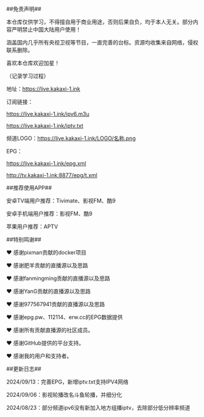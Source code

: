 ##免责声明##

本仓库仅供学习，不得擅自用于商业用途，否则后果自负，均于本人无关。部分内容严明禁止中国大陆用户使用！

涵盖国内几乎所有央视卫视等节目，一直完善的台标。资源均收集来自网络，侵权联系删除。

喜欢本仓库欢迎加星！


  （记录学习过程）

地址：https://live.kakaxi-1.ink

订阅链接：

https://live.kakaxi-1.ink/ipv6.m3u

https://live.kakaxi-1.ink/iptv.txt

频道LOGO：https://live.kakaxi-1.ink/LOGO/名称.png

EPG：

https://live.kakaxi-1.ink/epg.xml

http://tv.kakaxi-1.ink:8877/epg/t.xml

   

     

##推荐使用APP##

安卓TV端用户推荐：Tivimate、影视FM、酷9

安卓手机端用户推荐：影视FM、酷9

苹果用户推荐：APTV




##特别鸣谢##

❤ 感谢pixman贡献的docker项目

❤ 感谢肥羊贡献的直播源以及思路

❤ 感谢fanmingming贡献的直播源以及思路

❤ 感谢YanG贡献的直播源以及思路

❤ 感谢977567941贡献的直播源以及思路

❤ 感谢epg.pw、112114、erw.cc的EPG数据提供

❤ 感谢所有贡献直播源的社区成员。

❤ 感谢GitHub提供的平台支持。

❤ 感谢我的用户和支持者。





##更新日志##

2024/09/13：完善EPG，新增iptv.txt支持IPV4网络

2024/09/06：影视轮播改名斗鱼轮播，并细分化

2024/08/23：部分频道ipv6没有新加入地方组播iptv，去除部分低分辨率频道






